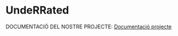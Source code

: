 # UndeRRated

DOCUMENTACIÓ DEL NOSTRE PROJECTE:
<a href="https://drive.google.com/drive/folders/1YQngI3IAQYlmFLyl_4o3fQlsm9lgtM2Q?usp=share_link" target="_blank">Documentació projecte</a>
